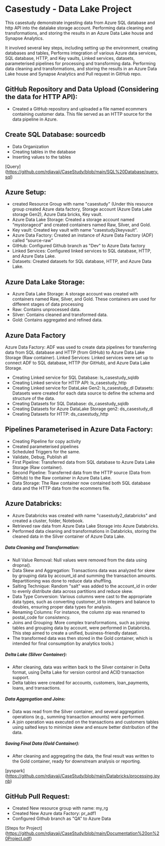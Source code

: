 
# Casestudy - Data Lake Project 

This casestudy demonstrate ingesting data from Azure SQL database and http API into the datalake storage account. Performing data cleaning and transformations, and storing the results in an Azure Data Lake house and Synapse Analytics.

It involved several key steps, including setting up the environment, creating databases and tables, Performs integration of various Azure data services, SQL database, HTTP, and Key vaults, Linked services, datasets, 
parameterised pipelines for processing and transforming data. Performing data cleaning and transformations, and storing the results in an Azure Data Lake house and Synapse Analytics and Pull request in GitHub repo.

## GitHub Repository and Data Upload (Considering the data for HTTP API):

- Created a GitHub repository and uploaded a file named ecommers containing customer data. This file served as an HTTP source for the data pipeline in Azure.

## Create SQL Database: sourcedb

- Data Organization
- Creating tables in the database
- Inserting values to the tables

[Query] (https://github.com/rdjavaji/CaseStudy/blob/main/SQL%20Database/query.sql)

## Azure Setup:

- created Resource Group with name "casestudy" (Under this resource group created Azure data factory, Storage account (Azure Data Lake storage Gen2), Azure Data bricks, Key vault.
- Azure Data Lake Storage: Created a storage account named “mystoragecd” and created containers named Raw, Silver, and Gold.
- Key vault: Created key vault with name "casestudy2keyvault".
- Azure Data Factory: Created an instance of Azure Data Factory (ADF) called “source-raw”
- GitHub: Configured Github branch as "Dev" to Azure Data factory
- Linked Services: Configured linked services to SQL database, HTTP, and Azure Data Lake.
- Datasets: Created datasets for SQL database, HTTP, and Azure Data Lake.

## Azure Data Lake Storage:

- Azure Data Lake Storage: A storage account was created with containers named Raw, Silver, and Gold. These containers are used for different stages of data processing
- Raw: Contains unprocessed data.
- Silver: Contains cleaned and transformed data.
- Gold: Contains aggregated and refined data.

## Azure Data Factory 

Azure Data Factory: ADF was used to create data pipelines for transferring data from SQL database and HTTP (from GitHub) to Azure Data Lake Storage (Raw container).
Linked Services: Linked services were set up to connect ADF to SQL database, HTTP (for GitHub), and Azure Data Lake Storage.
- Creating Linked service for SQL Database: ls_casestudy_sqldb
- Creating Linked service for HTTP API: ls_casestudy_http
- Creating Linked service for DataLake Gen2: ls_casestudy_dl
Datasets: Datasets were created for each data source to define the schema and structure of the data.
- Creating Datasets for SQL Database: ds_casestudy_sqldb
- Creating Datasets for Azure DataLake Storage gen2: ds_casestudy_dl
- Creating Datasets for HTTP: ds_casestudy_http

## Pipelines Parameterised in Azure Data Factory:
- Creating Pipeline for copy activity
- Created parameterised pipelines
- Scheduled Triggers for the same.
- Validate, Debug, Publish all
- First Pipeline: Transferred data from SQL database to Azure Data Lake Storage (Raw container).
- Second Pipeline: Transferred data from the HTTP source (Data from GitHub) to the Raw container in Azure Data Lake.
- Data Storage: The Raw container now contained both SQL database data and the HTTP data from the ecommers file.

## Azure Databricks:

- Azure Databricks was created with name "casestudy2_databricks" and created a cluster, folder, Notebook. 
- Retrieved raw data from Azure Data Lake Storage into Azure Databricks.
- Performed data cleaning and transformations in Databricks, storing the cleaned data in the Silver container of Azure Data Lake.

##### Data Cleaning and Transformation:
- Null Value Removal: Null values were removed from the data using dropna().
- Data Skew and Aggregation: Transactions data was analyzed for skew by grouping data by account_id and summing the transaction amounts. Repartitioning was done to reduce data shuffling.
- Salting Technique: Random "salt" was added to the account_id in order to evenly distribute data across partitions and reduce skew.
- Data Type Conversion: Various columns were cast to the appropriate data types, such as converting customer_id to integers and balance to doubles, ensuring proper data types for analysis.
- Renaming Columns: For instance, the column zip was renamed to postal_code for consistency.
- Joins and Grouping: More complex transformations, such as joining tables and grouping data by account, were performed in Databricks. This step aimed to create a unified, business-friendly dataset.
- The transformed data was then stored in the Gold container, which is intended for final consumption by analytics tools.)

##### Delta Lake (Silver Container):

- After cleaning, data was written back to the Silver container in Delta format, using Delta Lake for version control and ACID transaction support.
- Delta tables were created for accounts, customers, loan_payments, loans, and transactions.

##### Data Aggregation and Joins:

- Data was read from the Silver container, and several aggregation operations (e.g., summing transaction amounts) were performed.
- A join operation was executed on the transactions and customers tables using salted keys to minimize skew and ensure better distribution of the data.

##### Saving Final Data (Gold Container):

- After cleaning and aggregating the data, the final result was written to the Gold container, ready for downstream analysis or reporting.

[pyspark] (https://github.com/rdjavaji/CaseStudy/blob/main/Databricks/processing.ipynb)

## GitHub Pull Request:

- Created New resource group with name: my_rg
- Created New Azure data Factory: pr_adf1
- Configured Github branch as "QA" to Azure Data

[Steps for Project] (https://github.com/rdjavaji/CaseStudy/blob/main/Documentation%20on%20Project.pdf)
